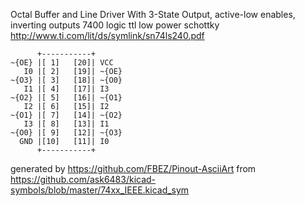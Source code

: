 Octal Buffer and Line Driver With 3-State Output, active-low enables, inverting outputs
7400 logic ttl low power schottky
http://www.ti.com/lit/ds/symlink/sn74ls240.pdf


	      +-----------+
	~{OE} |[ 1]   [20]| VCC
	   I0 |[ 2]   [19]| ~{OE}
	~{O3} |[ 3]   [18]| ~{O0}
	   I1 |[ 4]   [17]| I3
	~{O2} |[ 5]   [16]| ~{O1}
	   I2 |[ 6]   [15]| I2
	~{O1} |[ 7]   [14]| ~{O2}
	   I3 |[ 8]   [13]| I1
	~{O0} |[ 9]   [12]| ~{O3}
	  GND |[10]   [11]| I0
	      +-----------+


generated by https://github.com/FBEZ/Pinout-AsciiArt from https://github.com/ask6483/kicad-symbols/blob/master/74xx_IEEE.kicad_sym